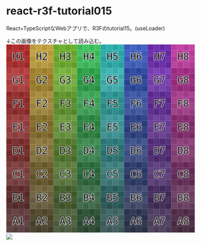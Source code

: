 # react-r3f-tutorial015
React+TypeScriptなWebアプリで、R3Fのtutorial15。(useLoader)

↓この画像をテクスチャとして読み込む。
![](https://github.com/aaaa1597/react-r3f-tutorial015/blob/main/public/imgs/grid.png)
<img src="[***画像のURL***](https://github.com/aaaa1597/react-r3f-tutorial015/blob/main/public/imgs/grid.png)https://github.com/aaaa1597/react-r3f-tutorial015/blob/main/public/imgs/grid.png" width="300">
